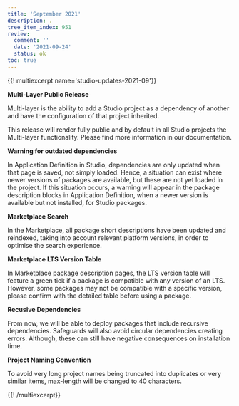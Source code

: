 ```yaml
---
title: 'September 2021'
description: .
tree_item_index: 951
review:
  comment: ''
  date: '2021-09-24'
  status: ok
toc: true
---
```


{{! multiexcerpt name='studio-updates-2021-09'}}

**Multi-Layer Public Release** 

Multi-layer is the ability to add a Studio project as a dependency of another and have the configuration of that project inherited.

This release will render fully public and by default in all Studio projects the Multi-layer functionality. Please find more information in our documentation.


**Warning for outdated dependencies** 

In Application Definition in Studio, dependencies are only updated when that page is saved, not simply loaded. Hence, a situation can exist where newer versions of packages are available, but these are not yet loaded in the project. If this situation occurs, a warning will appear in the package description blocks in Application Definition, when a newer version is available but not installed, for Studio packages.   


**Marketplace Search** 

In the Marketplace, all package short descriptions have been updated and reindexed, taking into account relevant platform versions, in order to optimise the search experience. 


**Marketplace LTS Version Table**

In Marketplace package description pages, the LTS version table will feature a green tick if a package is compatible with any version of an LTS. However, some packages may not be compatible with a specific version, please confirm with the detailed table before using a package.

**Recusive Dependencies**

From now, we will be able to deploy packages that include recursive dependencies. Safeguards will also avoid circular dependencies creating errors. Although, these can still have negative consequences on installation time.

**Project Naming Convention**

To avoid very long project names being truncated into duplicates or very similar items, max-length will be changed to 40 characters.


{{! /multiexcerpt}}
